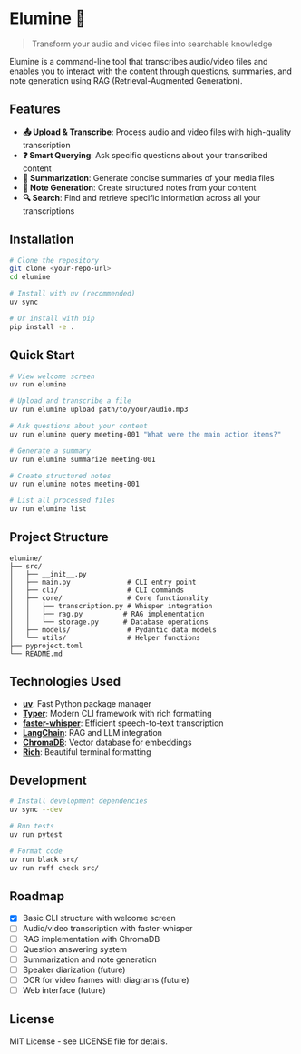 # Elumine 🎵

> Transform your audio and video files into searchable knowledge

Elumine is a command-line tool that transcribes audio/video files and enables you to interact with the content through questions, summaries, and note generation using RAG (Retrieval-Augmented Generation).

## Features

- **📤 Upload & Transcribe**: Process audio and video files with high-quality transcription
- **❓ Smart Querying**: Ask specific questions about your transcribed content
- **📝 Summarization**: Generate concise summaries of your media files
- **📓 Note Generation**: Create structured notes from your content
- **🔍 Search**: Find and retrieve specific information across all your transcriptions

## Installation

```bash
# Clone the repository
git clone <your-repo-url>
cd elumine

# Install with uv (recommended)
uv sync

# Or install with pip
pip install -e .
```

## Quick Start

```bash
# View welcome screen
uv run elumine

# Upload and transcribe a file
uv run elumine upload path/to/your/audio.mp3

# Ask questions about your content
uv run elumine query meeting-001 "What were the main action items?"

# Generate a summary
uv run elumine summarize meeting-001

# Create structured notes
uv run elumine notes meeting-001

# List all processed files
uv run elumine list
```

## Project Structure

```
elumine/
├── src/
│   ├── __init__.py
│   ├── main.py              # CLI entry point
│   ├── cli/                 # CLI commands
│   ├── core/                # Core functionality
│   │   ├── transcription.py # Whisper integration
│   │   ├── rag.py          # RAG implementation
│   │   └── storage.py      # Database operations
│   ├── models/              # Pydantic data models
│   └── utils/               # Helper functions
├── pyproject.toml
└── README.md
```

## Technologies Used

- **[uv](https://github.com/astral-sh/uv)**: Fast Python package manager
- **[Typer](https://typer.tiangolo.com/)**: Modern CLI framework with rich formatting
- **[faster-whisper](https://github.com/guillaumekln/faster-whisper)**: Efficient speech-to-text transcription
- **[LangChain](https://langchain.readthedocs.io/)**: RAG and LLM integration
- **[ChromaDB](https://www.trychroma.com/)**: Vector database for embeddings
- **[Rich](https://rich.readthedocs.io/)**: Beautiful terminal formatting

## Development

```bash
# Install development dependencies
uv sync --dev

# Run tests
uv run pytest

# Format code
uv run black src/
uv run ruff check src/
```

## Roadmap

- [x] Basic CLI structure with welcome screen
- [ ] Audio/video transcription with faster-whisper
- [ ] RAG implementation with ChromaDB
- [ ] Question answering system
- [ ] Summarization and note generation
- [ ] Speaker diarization (future)
- [ ] OCR for video frames with diagrams (future)
- [ ] Web interface (future)

## License

MIT License - see LICENSE file for details.
